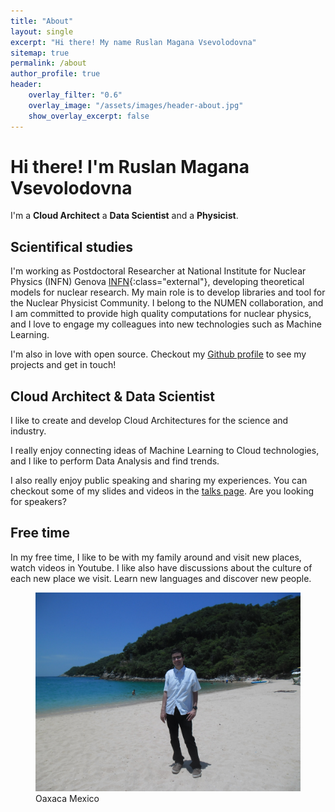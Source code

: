 ```yaml
---
title: "About"
layout: single
excerpt: "Hi there! My name Ruslan Magana Vsevolodovna"
sitemap: true
permalink: /about
author_profile: true
header:
    overlay_filter: "0.6"
    overlay_image: "/assets/images/header-about.jpg"
    show_overlay_excerpt: false
---
```


# Hi there! I'm Ruslan Magana Vsevolodovna

I'm a **Cloud Architect** a **Data Scientist** and a **Physicist**.

## Scientifical  studies

I'm working as Postdoctoral Researcher at National Institute for Nuclear Physics (INFN)
Genova [INFN](www.ge.infn.it/){:class="external"},
developing theoretical models for nuclear research.
 My main role is to develop libraries and tool for the Nuclear Physicist Community. I belong to the NUMEN collaboration, and I am  committed to provide high quality computations for nuclear physics,  and I love to engage my colleagues into new technologies such as Machine Learning.



I'm also in love with open source. Checkout my [<i class="fab fa-github"></i>  Github profile](https://github.com/ruslanmv) to see my projects and get in touch!

## Cloud Architect  & Data Scientist

I like  to create and develop Cloud
Architectures for the  science and industry.

I really enjoy connecting ideas of Machine Learning to Cloud technologies, and I  like to perform Data Analysis and find trends.




I also really enjoy public speaking and sharing my experiences. You can checkout some of my slides and videos in the [talks page](/talks). Are you looking for speakers?

## Free time



In my free time, I like to  be with my family around and visit new places, watch videos in Youtube. I like also
have discussions about the culture of each new place we visit. Learn new languages and discover new people.




<figure>
  <img src="/assets/images/attachment-about.jpg" alt="Oaxaca Mexico">
  <figcaption>Oaxaca Mexico</figcaption>
</figure>
